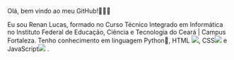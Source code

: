 Olá, bem vindo ao meu GitHub!🙋‍♂️🤝

  Eu sou Renan Lucas, formado no Curso Técnico Integrado em Informática no Instituto Federal de Educação, Ciência e Tecnologia do Ceará | Campus Fortaleza.
  Tenho conhecimento em linguagem Python🐍, HTML <img src="https://cdn.jsdelivr.net/gh/devicons/devicon/icons/html5/html5-original.svg"/>, CSS<img src="https://cdn.jsdelivr.net/gh/devicons/devicon/icons/css3/css3-original.svg" /> e JavaScript<img src="https://cdn.jsdelivr.net/gh/devicons/devicon/icons/javascript/javascript-original.svg" /> .
          
